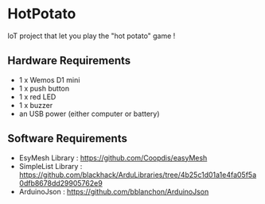 # HotPotato
IoT project that let you play the "hot potato" game !

Hardware Requirements
-------------
 * 1 x Wemos D1 mini
 * 1 x push button
 * 1 x red LED
 * 1 x buzzer
 * an USB power (either computer or battery)

Software Requirements
-------------
 * EsyMesh Library : https://github.com/Coopdis/easyMesh
 * SimpleList Library : https://github.com/blackhack/ArduLibraries/tree/4b25c1d01a1e4fa05f5a0dfb8678dd29905762e9
 * ArduinoJson : https://github.com/bblanchon/ArduinoJson
